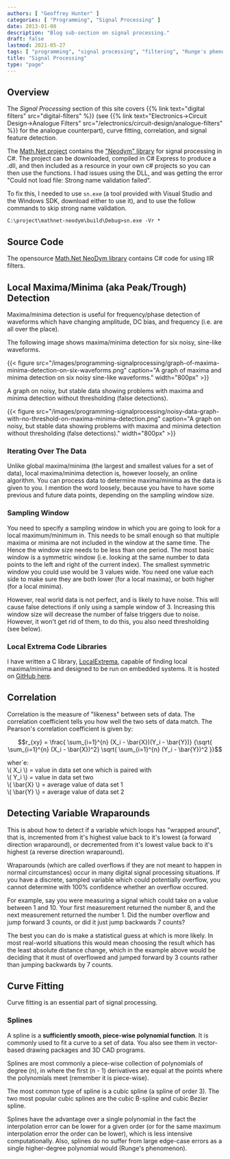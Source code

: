 ```yaml
---
authors: [ "Geoffrey Hunter" ]
categories: [ "Programming", "Signal Processing" ]
date: 2013-01-08
description: "Blog sub-section on signal processing."
draft: false
lastmod: 2021-05-27
tags: [ "programming", "signal processing", "filtering", "Runge's phenomenon" ]
title: "Signal Processing"
type: "page"
---
```


## Overview

The _Signal Processing_ section of this site covers {{% link text="digital filters" src="digital-filters" %}} (see {{% link text="Electronics->Circuit Design->Analogue Filters" src="/electronics/circuit-design/analogue-filters" %}} for the analogue counterpart), curve fitting, correlation, and signal feature detection.

The [Math.Net project](http://www.mathdotnet.com/) contains the ["Neodym" library](http://neodym.mathdotnet.com/) for signal processing in C#. The project can be downloaded, compiled in C# Express to produce a .dll, and then included as a resource in your own c# projects so you can then use the functions. I had issues using the DLL, and was getting the error "Could not load file: Strong name validation failed".

To fix this, I needed to use `sn.exe` (a tool provided with Visual Studio and the Windows SDK, download either to use it), and to use the follow commands to skip strong name validation.

```text
C:\project\mathnet-neodym\build\Debug>sn.exe -Vr *
```


## Source Code

The opensource [Math.Net NeoDym library](http://neodym.mathdotnet.com/) contains C# code for using IIR filters.

## Local Maxima/Minima (aka Peak/Trough) Detection

Maxima/minima detection is useful for frequency/phase detection of waveforms which have changing amplitude, DC bias, and frequency (i.e. are all over the place).

The following image shows maxima/minima detection for six noisy, sine-like waveforms.

{{< figure src="/images/programming-signalprocessing/graph-of-maxima-minima-detection-on-six-waveforms.png" caption="A graph of maxima and minima detection on six noisy sine-like waveforms."  width="800px" >}}

A graph on noisy, but stable data showing problems with maxima and minima detection without thresholding (false detections).

{{< figure src="/images/programming-signalprocessing/noisy-data-graph-with-no-threshold-on-maxima-minima-detection.png" caption="A graph on noisy, but stable data showing problems with maxima and minima detection without thresholding (false detections)."  width="800px" >}}

### Iterating Over The Data

Unlike global maxima/minima (the largest and smallest values for a set of data), local maxima/minima detection is, however loosely, an online algorithm. You can process data to determine maxima/minima as the data is given to you. I mention the word loosely, because you have to have some previous and future data points, depending on the sampling window size.

### Sampling Window

You need to specify a sampling window in which you are going to look for a local maximum/minimum in. This needs to be small enough so that multiple maxima or minima are not included in the window at the same time. The Hence the window size needs to be less than one period. The most basic window is a symmetric window (i.e. looking at the same number to data points to the left and right of the current index). The smallest symmetric window you could use would be 3 values wide. You need one value each side to make sure they are both lower (for a local maxima), or both higher (for a local minima).

However, real world data is not perfect, and is likely to have noise. This will cause false detections if only using a sample window of 3. Increasing this window size will decrease the number of false triggers due to noise. However, it won't get rid of them, to do this, you also need thresholding (see below).

### Local Extrema Code Libraries

I have written a C library, [LocalExtrema](https://github.com/gbmhunter/LocalExtrema), capable of finding local maxima/minima and designed to be run on embedded systems. It is hosted on [GitHub here](https://github.com/gbmhunter/LocalExtrema).

## Correlation

Correlation is the measure of "likeness" between sets of data. The correlation coefficient tells you how well the two sets of data match. The Pearson's correlation coefficient is given by:

$$r_{xy} = \frac{ \sum_{i=1}^{n} (X_i - \bar{X})(Y_i - \bar{Y})} {\sqrt{ \sum_{i=1}^{n} (X_i - \bar{X})^2} \sqrt{ \sum_{i=1}^{n} (Y_i - \bar{Y})^2 }}$$

<p class="centered">
    wher`e:<br>
    \( X_i \) = value in data set one which is paired with<br>
    \( Y_i \) = value in data set two<br>
    \( \bar{X} \) = average value of data set 1<br>
    \( \bar{Y} \) = average value of data set 2<br>
</p>

## Detecting Variable Wraparounds

This is about how to detect if a variable which loops has "wrapped around", that is, incremented from it's highest value back to it's lowest (a forward direction wraparound), or decremented from it's lowest value back to it's highest (a reverse direction wraparound).

Wraparounds (which are called overflows if they are not meant to happen in normal circumstances) occur in many digital signal processing situations. If you have a discrete, sampled variable which could potentially overflow, you cannot determine with 100% confidence whether an overflow occured.

For example, say you were measuring a signal which could take on a value between 1 and 10. Your first measurement returned the number 8, and the next measurement returned the number 1. Did the number overflow and jump forward  3 counts, or did it just jump backwards 7 counts?

The best you can do is make a statistical guess at which is more likely. In most real-world situations this would mean choosing the result which has the least absolute distance change, which in the example above would be deciding that it must of overflowed and jumped forward by 3 counts rather than jumping backwards by 7 counts.

## Curve Fitting

Curve fitting is an essential part of signal processing.

### Splines

A spline is a **sufficiently smooth, piece-wise polynomial function**. It is commonly used to fit a curve to a set of data. You also see them in vector-based drawing packages and 3D CAD programs.

Splines are most commonly a piece-wise collection of polynomials of degree \(n\), in where the first \(n - 1\) derivatives are equal at the points where the polynomials meet (remember it is piece-wise).

The most common type of spline is a cubic spline (a spline of order 3). The two most popular cubic splines are the cubic B-spline and cubic Bezier spline.

Splines have the advantage over a single polynomial in the fact the interpolation error can be lower for a given order (or for the same maximum interpolation error the order can be lower), which is less intensive computationally. Also, splines do no suffer from large edge-case errors as a single higher-degree polynomial would (Runge's phenomenon).
